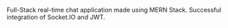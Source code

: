 Full-Stack real-time chat application made using MERN Stack.
Successful integration of Socket.IO and JWT.
